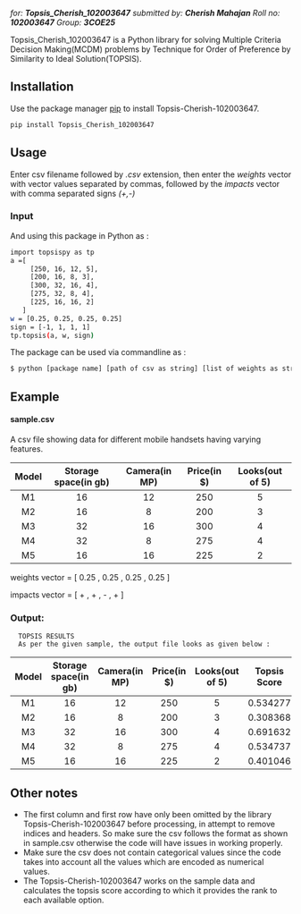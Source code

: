 

_for: **Topsis_Cherish_102003647**_
_submitted by: **Cherish Mahajan**_
_Roll no: **102003647**_
_Group: **3COE25**_


Topsis_Cherish_102003647 is a Python library for solving Multiple Criteria Decision Making(MCDM) problems by  Technique for Order of Preference by Similarity to Ideal Solution(TOPSIS).

## Installation

Use the package manager [pip](https://pip.pypa.io/en/stable/) to install Topsis-Cherish-102003647.

```bash
pip install Topsis_Cherish_102003647
```

## Usage

Enter csv filename followed by _.csv_ extension, then enter the _weights_ vector with vector values separated by commas, followed by the _impacts_ vector with comma separated signs _(+,-)_

### Input
And using this package in Python as :
```bash
import topsispy as tp
a =[
     [250, 16, 12, 5],
     [200, 16, 8, 3],
     [300, 32, 16, 4],
     [275, 32, 8, 4],
     [225, 16, 16, 2]
   ]
w = [0.25, 0.25, 0.25, 0.25]
sign = [-1, 1, 1, 1]
tp.topsis(a, w, sign)
```

The package can be used via commandline as :
``` bash
$ python [package name] [path of csv as string] [list of weights as string] [list of sign as string]
```
## Example

#### sample.csv

A csv file showing data for different mobile handsets having varying features.

| Model  | Storage space(in gb) | Camera(in MP)| Price(in $)  | Looks(out of 5) |
| :----: |:--------------------:|:------------:|:------------:|:---------------:|
| M1 | 16 | 12 | 250 | 5 |
| M2 | 16 | 8  | 200 | 3 |
| M3 | 32 | 16 | 300 | 4 |
| M4 | 32 | 8  | 275 | 4 |
| M5 | 16 | 16 | 225 | 2 |

weights vector = [ 0.25 , 0.25 , 0.25 , 0.25 ]

impacts vector = [ + , + , - , + ]



### Output:

      TOPSIS RESULTS
      As per the given sample, the output file looks as given below :


| Model  | Storage space(in gb) | Camera(in MP)| Price(in $)  | Looks(out of 5) |Topsis Score  |  Rank  |
| :----: |:--------------------:|:------------:|:------------:|:---------------:|:------------:|:------:|
| M1 | 16 | 12 | 250 | 5 | 0.534277 | 3 |
| M2 | 16 | 8  | 200 | 3 | 0.308368 | 5 |
| M3 | 32 | 16 | 300 | 4 | 0.691632 | 1 |
| M4 | 32 | 8  | 275 | 4 | 0.534737 | 2 |
| M5 | 16 | 16 | 225 | 2 | 0.401046 | 4 |
   


## Other notes

* The first column and first row have only been omitted by the library Topsis-Cherish-102003647 before processing, in attempt to remove indices and headers. So make sure the csv follows the format as shown in sample.csv otherwise the code will have issues in working properly.
* Make sure the csv does not contain categorical values since the code takes into account all the values which are encoded as numerical values.
* The Topsis-Cherish-102003647 works on the sample data and calculates the topsis score according to which it provides the rank to each available option.


